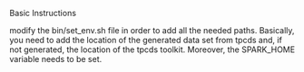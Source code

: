 Basic Instructions

modify the bin/set_env.sh file in order to add all the needed paths.
Basically, you need to add the location of the generated data set from tpcds and, if not generated, the location of the tpcds toolkit.
Moreover, the SPARK_HOME variable needs to be set.
